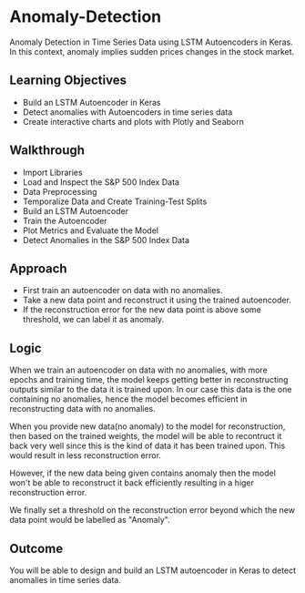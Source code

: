 # Anomaly-Detection
Anomaly Detection in Time Series Data using LSTM Autoencoders in Keras. In this context, anomaly implies sudden prices changes in the stock market.

## Learning Objectives

- Build an LSTM Autoencoder in Keras
- Detect anomalies with Autoencoders in time series data
- Create interactive charts and plots with Plotly and Seaborn

## Walkthrough

- Import Libraries
- Load and Inspect the S&P 500 Index Data
- Data Preprocessing
- Temporalize Data and Create Training-Test Splits
- Build an LSTM Autoencoder
- Train the Autoencoder
- Plot Metrics and Evaluate the Model
- Detect Anomalies in the S&P 500 Index Data

## Approach

- First train an autoencoder on data with no anomalies.
- Take a new data point and reconstruct it using the trained autoencoder.
- If the reconstruction error for the new data point is above some threshold, we can label it as anomaly.

## Logic

When we train an autoencoder on data with no anomalies, with more epochs and training time, the model keeps getting better in reconstructing outputs similar to the data it is trained upon. 
In our case this data is the one containing no anomalies, hence the model becomes efficient in reconstructing data with no anomalies.

When you provide new data(no anomaly) to the model for reconstruction, then based on the trained weights, the model will be able to recontruct it back very well since this is the kind of data it has been trained upon.
This would result in less reconstruction error.

However, if the new data being given contains anomaly then the model won't be able to reconstruct it back efficiently resulting in a higer reconstruction error.

We finally set a threshold on the reconstruction error beyond which the new data point would be labelled as "Anomaly".

## Outcome 

You will be able to design and build an LSTM autoencoder in Keras to detect anomalies in time series data.
